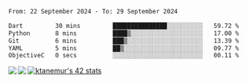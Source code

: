<!--START_SECTION:waka-->

```txt
From: 22 September 2024 - To: 29 September 2024

Dart         30 mins         ███████████████░░░░░░░░░░   59.72 %
Python       8 mins          ████▒░░░░░░░░░░░░░░░░░░░░   17.00 %
Git          6 mins          ███▒░░░░░░░░░░░░░░░░░░░░░   13.39 %
YAML         5 mins          ██▒░░░░░░░░░░░░░░░░░░░░░░   09.77 %
ObjectiveC   0 secs          ░░░░░░░░░░░░░░░░░░░░░░░░░   00.11 %
```

<!--END_SECTION:waka-->
<a href="https://github.com/anuraghazra/github-readme-stats">
  <img align="left" src="https://github-readme-stats.vercel.app/api?username=Tanesan&count_private=true&show_icons=true" />
<img align="left" src="https://github-readme-stats.vercel.app/api/top-langs/?username=Tanesan" />
</a>

[![ktanemur's 42 stats](https://badge42.vercel.app/api/v2/cl1wslf6s002109l771rng2w8/stats?cursusId=21&coalitionId=62)](https://github.com/JaeSeoKim/badge42)
